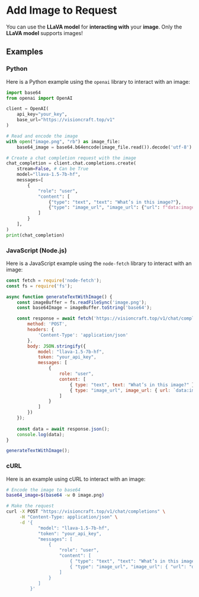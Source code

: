 # Add Image to Request

You can use the **LLaVA model** for **interacting with** your **image**. Only the **LLaVA model** supports images!

## Examples

### Python

Here is a Python example using the `openai` library to interact with an image:

```python
import base64
from openai import OpenAI

client = OpenAI(
    api_key="your_key",
    base_url="https://visioncraft.top/v1"
)

# Read and encode the image
with open("image.png", "rb") as image_file:
    base64_image = base64.b64encode(image_file.read()).decode('utf-8')

# Create a chat completion request with the image
chat_completion = client.chat.completions.create(
    stream=False, # Can be True
    model="llava-1.5-7b-hf",
    messages=[
        {
            "role": "user",
            "content": [
                {"type": "text", "text": "What’s in this image?"},
                {"type": "image_url", "image_url": {"url": f"data:image/jpeg;base64,{base64_image}"}}
            ]
        }
    ],
)
print(chat_completion)
```

### JavaScript (Node.js)

Here is a JavaScript example using the `node-fetch` library to interact with an image:

```javascript
const fetch = require('node-fetch');
const fs = require('fs');

async function generateTextWithImage() {
    const imageBuffer = fs.readFileSync('image.png');
    const base64Image = imageBuffer.toString('base64');

    const response = await fetch('https://visioncraft.top/v1/chat/completions', {
        method: 'POST',
        headers: {
            'Content-Type': 'application/json'
        },
        body: JSON.stringify({
            model: "llava-1.5-7b-hf",
            token: "your_api_key",
            messages: [
                {
                    role: "user",
                    content: [
                        { type: "text", text: "What’s in this image?" },
                        { type: "image_url", image_url: { url: `data:image/jpeg;base64,${base64Image}` } }
                    ]
                }
            ]
        })
    });
    
    const data = await response.json();
    console.log(data);
}

generateTextWithImage();
```

### cURL

Here is an example using cURL to interact with an image:

```sh
# Encode the image to base64
base64_image=$(base64 -w 0 image.png)

# Make the request
curl -X POST "https://visioncraft.top/v1/chat/completions" \
     -H "Content-Type: application/json" \
     -d '{
            "model": "llava-1.5-7b-hf",
            "token": "your_api_key",
            "messages": [
                {
                    "role": "user",
                    "content": [
                        { "type": "text", "text": "What’s in this image?" },
                        { "type": "image_url", "image_url": { "url": "data:image/jpeg;base64,'"$base64_image"'" } }
                    ]
                }
            ]
         }'
```